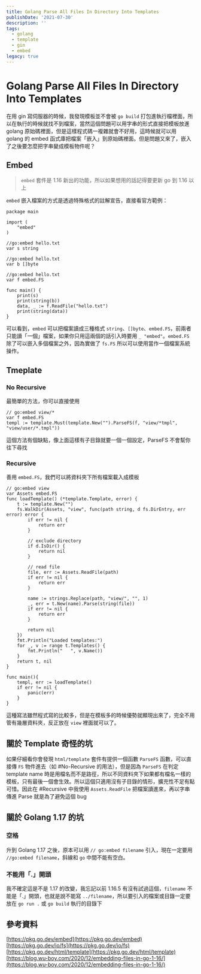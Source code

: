 ```yaml
---
title: Golang Parse All Files In Directory Into Templates
publishDate: '2021-07-30'
description: ''
tags:
  - golang
  - template
  - gin
  - embed
legacy: true
---
```


# Golang Parse All Files In Directory Into Templates

在用 gin 寫伺服器的時候，我發現模板並不會被 `go build` 打包進執行檔裡面，所以在執行的時候就找不到檔案，當然這個問題可以用字串的形式直接把模板放進 golang 原始碼裡面，但是這樣程式碼一複雜就會不好用，這時候就可以用 golang 的 embed 函式庫把檔案「嵌入」到原始碼裡面。但是問題又來了，嵌入了之後要怎麼把字串變成模板物件呢？

## Embed

> `embed` 套件是 1.16 新出的功能，所以如果想用的話記得要更新 go 到 1.16 以上

`embed` 嵌入檔案的方式是透過特殊格式的註解宣告，直接看官方範例：

```golang embed.go
package main

import (
	"embed"
)

//go:embed hello.txt
var s string

//go:embed hello.txt
var b []byte

//go:embed hello.txt
var f embed.FS

func main() {
	print(s)
	print(string(b))
	data, _ := f.ReadFile("hello.txt")
	print(string(data))
}
```

可以看到，`embed` 可以把檔案讀成三種格式 `string`、`[]byte`、`embed.FS`，前兩者只能讀「一個」檔案，如果你只用這兩個的話引入時要用 `_ "embed"`。`embed.FS` 除了可以嵌入多個檔案之外，因為實做了 `fs.FS` 所以可以使用當作一個檔案系統操作。

## Tmeplate

### No Recursive

最簡單的方法，你可以直接使用

```golang template-no-recursive.go
// go:embed view/*
var f embed.FS
templ := template.Must(template.New("").ParseFS(f, "view/*tmpl", "view/user/*.tmpl"))
```

這個方法有個缺點，像上面這樣有子目錄就要一個一個設定，ParseFS 不會幫你往下尋找

### Recursive

善用 `embed.FS`，我們可以將資料夾下所有檔案載入成模板

```golang tmeplate-recursive.go
// go:embed view
var Assets embed.FS
func loadTemplate() (*template.Template, error) {
	t := template.New("")
	fs.WalkDir(Assets, "view", func(path string, d fs.DirEntry, err error) error {
		if err != nil {
			return err
		}

		// exclude directory
		if d.IsDir() {
			return nil
		}

		// read file
		file, err := Assets.ReadFile(path)
		if err != nil {
			return err
		}

		name := strings.Replace(path, "view/", "", 1)
		_, err = t.New(name).Parse(string(file))
		if err != nil {
			return err
		}

		return nil
	})
	fmt.Println("Loaded templates:")
	for _, v := range t.Templates() {
		fmt.Println("   ", v.Name())
	}
	return t, nil
}

func main(){
    templ, err := loadTemplate()
	if err != nil {
		panic(err)
	}
}
```

這種寫法雖然程式寫的比較多，但是在模板多的時候優勢就顯現出來了，完全不用管有幾層資料夾，反正放在 `view` 裡面就可以了。

## 關於 Template 奇怪的坑

如果仔細看你會發現 `html/template` 套件有提供一個函數 `ParseFS` 函數，可以直接傳 `FS` 物件進去（如 #No-Recursive 的用法），但是因為 `ParseFS` 在判定 template name 時是用檔名而不是路徑，所以不同資料夾下如果都有檔名一樣的模板，只有最後一個會生效。所以這個只適用沒有子目錄的情形，擴充性不足有點可惜。因此在 #Recursive 中我使用 `Assets.ReadFile` 把檔案讀進來，再以字串傳進 Parse 就是為了避免這個 bug

## 關於 Golang 1.17 的坑

### 空格

升到 Golang 1.17 之後，原本可以用 `// go:embed filename` 引入，現在一定要用 `//go:embed filename`，斜線和 `go` 中間不能有空白。

### 不能用「.」開頭

我不確定這是不是 1.17 的改變，我忘記以前 1.16.5 有沒有試過這個，`filename` 不能是「.」開頭，也就是說不能寫 `../filename`，所以要引入的檔案或目錄一定要放在 `go run .` 或 `go build` 執行的目錄下

## 參考資料

[https://pkg.go.dev/embed](https://pkg.go.dev/embed)  
[https://pkg.go.dev/io/fs](https://pkg.go.dev/io/fs)  
[https://pkg.go.dev/html/template](https://pkg.go.dev/html/template)  
[https://blog.wu-boy.com/2020/12/embedding-files-in-go-1-16/](https://blog.wu-boy.com/2020/12/embedding-files-in-go-1-16/)
